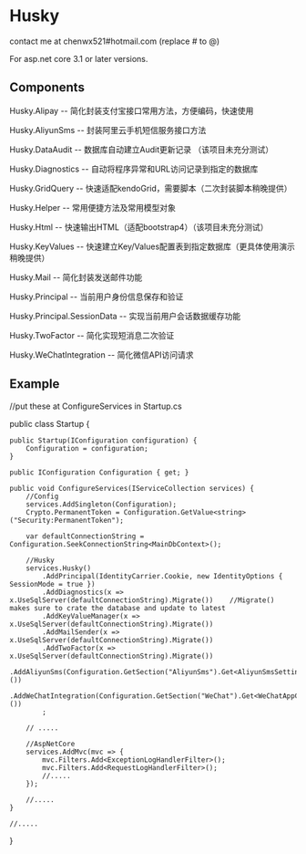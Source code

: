 # Husky
contact me at chenwx521#hotmail.com (replace # to @)

For asp.net core 3.1 or later versions.


Components
---------------------

Husky.Alipay -- 简化封装支付宝接口常用方法，方便编码，快速使用

Husky.AliyunSms -- 封装阿里云手机短信服务接口方法

Husky.DataAudit -- 数据库自动建立Audit更新记录 （该项目未充分测试）

Husky.Diagnostics -- 自动将程序异常和URL访问记录到指定的数据库

Husky.GridQuery -- 快速适配kendoGrid，需要脚本（二次封装脚本稍晚提供）

Husky.Helper -- 常用便捷方法及常用模型对象

Husky.Html -- 快速输出HTML（适配bootstrap4）（该项目未充分测试）

Husky.KeyValues -- 快速建立Key/Values配置表到指定数据库（更具体使用演示稍晚提供）

Husky.Mail -- 简化封装发送邮件功能

Husky.Principal -- 当前用户身份信息保存和验证

Husky.Principal.SessionData -- 实现当前用户会话数据缓存功能

Husky.TwoFactor -- 简化实现短消息二次验证

Husky.WeChatIntegration -- 简化微信API访问请求


Example
---------------------

//put these at ConfigureServices in Startup.cs

public class Startup
{

	public Startup(IConfiguration configuration) {
		Configuration = configuration;
	}
	
	public IConfiguration Configuration { get; }
	
	public void ConfigureServices(IServiceCollection services) {
		//Config
		services.AddSingleton(Configuration);
		Crypto.PermanentToken = Configuration.GetValue<string>("Security:PermanentToken");

		var defaultConnectionString = Configuration.SeekConnectionString<MainDbContext>();

		//Husky
		services.Husky()
			.AddPrincipal(IdentityCarrier.Cookie, new IdentityOptions { SessionMode = true })
			.AddDiagnostics(x => x.UseSqlServer(defaultConnectionString).Migrate())	   //Migrate() makes sure to crate the database and update to latest
			.AddKeyValueManager(x => x.UseSqlServer(defaultConnectionString).Migrate())
			.AddMailSender(x => x.UseSqlServer(defaultConnectionString).Migrate())
			.AddTwoFactor(x => x.UseSqlServer(defaultConnectionString).Migrate())
			.AddAliyunSms(Configuration.GetSection("AliyunSms").Get<AliyunSmsSettings>())
			.AddWeChatIntegration(Configuration.GetSection("WeChat").Get<WeChatAppConfig>())
			;
      
		// .....
    
		//AspNetCore
		services.AddMvc(mvc => {
			mvc.Filters.Add<ExceptionLogHandlerFilter>();
			mvc.Filters.Add<RequestLogHandlerFilter>();
			//.....
		});
    
		//.....
	}
  
	//.....
}
